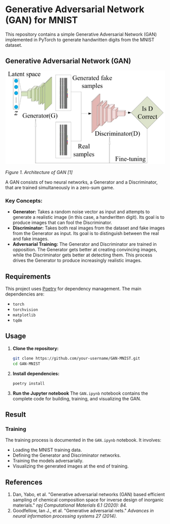 # Generative Adversarial Network (GAN) for MNIST

This repository contains a simple Generative Adversarial Network (GAN) implemented in PyTorch to generate handwritten digits from the MNIST dataset.

## Generative Adversarial Network (GAN)

![GAN Architecture](media/GAN.png)

_Figure 1. Architecture of GAN [1]_

A GAN consists of two neural networks, a Generator and a Discriminator, that are trained simultaneously in a zero-sum game.

### Key Concepts:

-   **Generator:** Takes a random noise vector as input and attempts to generate a realistic image (in this case, a handwritten digit). Its goal is to produce images that can fool the Discriminator.
-   **Discriminator:** Takes both real images from the dataset and fake images from the Generator as input. Its goal is to distinguish between the real and fake images.
-   **Adversarial Training:** The Generator and Discriminator are trained in opposition. The Generator gets better at creating convincing images, while the Discriminator gets better at detecting them. This process drives the Generator to produce increasingly realistic images.

## Requirements

This project uses [Poetry](https://python-poetry.org/) for dependency management. The main dependencies are:

-   `torch`
-   `torchvision`
-   `matplotlib`
-   `tqdm`

## Usage

1.  **Clone the repository:**
    ```bash
    git clone https://github.com/your-username/GAN-MNIST.git
    cd GAN-MNIST
    ```
2.  **Install dependencies:**
    ```bash
    poetry install
    ```
3.  **Run the Jupyter notebook**
    The `GAN.ipynb` notebook contains the complete code for building, training, and visualizing the GAN.

## Result

### Training

The training process is documented in the `GAN.ipynb` notebook. It involves:

-   Loading the MNIST training data.
-   Defining the Generator and Discriminator networks.
-   Training the models adversarially.
-   Visualizing the generated images at the end of training.

## References
1. Dan, Yabo, et al. "Generative adversarial networks (GAN) based efficient sampling of chemical composition space for inverse design of inorganic materials." _npj Computational Materials 6.1 (2020): 84._
2. Goodfellow, Ian J., et al. "Generative adversarial nets." _Advances in neural information processing systems 27 (2014)._